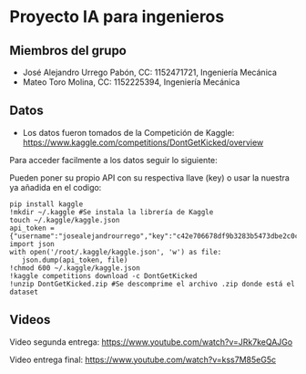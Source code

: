 # Proyecto IA para ingenieros 
## Miembros del grupo

- José Alejandro Urrego Pabón, CC: 1152471721, Ingeniería Mecánica<br>
- Mateo Toro Molina, CC: 1152225394, Ingeniería Mecánica
  
## Datos

- Los datos fueron tomados de la Competición de Kaggle: https://www.kaggle.com/competitions/DontGetKicked/overview

Para acceder facilmente a los datos seguir lo siguiente:

Pueden poner su propio API con su respectiva llave (key) o usar la nuestra ya añadida en el codigo:

    pip install kaggle
    !mkdir ~/.kaggle #Se instala la librería de Kaggle
    touch ~/.kaggle/kaggle.json
    api_token ={"username":"josealejandrourrego","key":"c42e706678df9b3283b5473dbe2c0c8a"}
    import json
    with open('/root/.kaggle/kaggle.json', 'w') as file:
       json.dump(api_token, file)
    !chmod 600 ~/.kaggle/kaggle.json
    !kaggle competitions download -c DontGetKicked
    !unzip DontGetKicked.zip #Se descomprime el archivo .zip donde está el dataset

## Videos

Video segunda entrega: https://www.youtube.com/watch?v=JRk7keQAJGo

Video entrega final: https://www.youtube.com/watch?v=kss7M85eG5c




